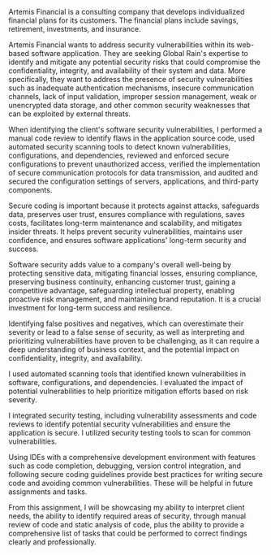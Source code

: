Artemis Financial is a consulting company that develops individualized financial plans for its customers. The financial plans include savings, retirement, investments, and insurance. 

Artemis Financial wants to address security vulnerabilities within its web-based software application. They are seeking Global Rain's expertise to identify and mitigate any potential security risks that could compromise the confidentiality, integrity, and availability of their system and data. More specifically, they want to address the presence of security vulnerabilities such as inadequate authentication mechanisms, insecure communication channels, lack of input validation, improper session management, weak or unencrypted data storage, and other common security weaknesses that can be exploited by external threats. 

When identifying the client's software security vulnerabilities, I performed a manual code review to identify flaws in the application source code, used automated security scanning tools to detect known vulnerabilities, configurations, and dependencies, reviewed and enforced secure configurations to prevent unauthorized access, verified the implementation of secure communication protocols for data transmission, and audited and secured the configuration settings of servers, applications, and third-party components. 

Secure coding is important because it protects against attacks, safeguards data, preserves user trust, ensures compliance with regulations, saves costs, facilitates long-term maintenance and scalability, and mitigates insider threats. It helps prevent security vulnerabilities, maintains user confidence, and ensures software applications' long-term security and success.

Software security adds value to a company's overall well-being by protecting sensitive data, mitigating financial losses, ensuring compliance, preserving business continuity, enhancing customer trust, gaining a competitive advantage, safeguarding intellectual property, enabling proactive risk management, and maintaining brand reputation. It is a crucial investment for long-term success and resilience.

Identifying false positives and negatives, which can overestimate their severity or lead to a false sense of security, as well as interpreting and prioritizing vulnerabilities have proven to be challenging, as it can require a deep understanding of business context, and the potential impact on confidentiality, integrity, and availability. 

I used automated scanning tools that identified known vulnerabilities in software, configurations, and dependencies. I evaluated the impact of potential vulnerabilities to help prioritize mitigation efforts based on risk severity. 

I integrated security testing, including vulnerability assessments and code reviews to identify potential security vulnerabilities and ensure the application is secure. I utilized security testing tools to scan for common vulnerabilities. 

Using IDEs with a comprehensive development environment with features such as code completion, debugging, version control integration, and following secure coding guidelines provide best practices for writing secure code and avoiding common vulnerabilities. These will be helpful in future assignments and tasks. 

From this assignment, I will be showcasing my ability to interpret client needs, the ability to identify required areas of security, through manual review of code and static analysis of code, plus the ability to provide a comprehensive list of tasks that could be performed to correct findings clearly and professionally. 
